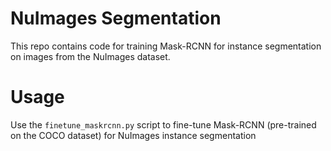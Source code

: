 # NuImages Segmentation

This repo contains code for training Mask-RCNN for instance segmentation on images from the NuImages dataset.

# Usage

Use the `finetune_maskrcnn.py` script to fine-tune Mask-RCNN (pre-trained on the COCO dataset) for NuImages instance segmentation
